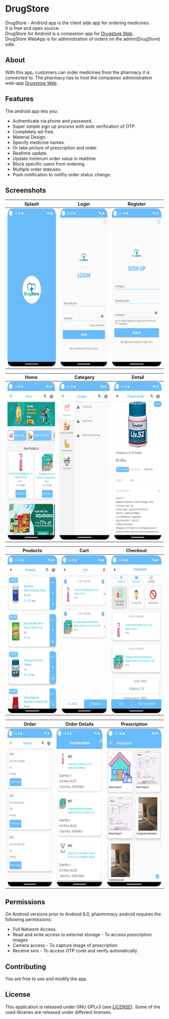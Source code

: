 # DrugStore

DrugStore - Android app is the client side app for ordering medicines.  
It is free and open source.  
DrugStore for Android is a companion app for [Drugstore Web](https://drugstore.frontendsourcecode.com/).  
DrugStore WebApp is for administration of orders on the admin(DrugStore) side.



## About

With this app, customers can order medicines from the pharmacy it is connected to.
The pharmacy has to host the companion administration web-app [Drugstore Web](https://drugstore.frontendsourcecode.com/).


## Features
The android app lets you:
- Authenticate via phone and password.
- Super simple sign up process with auto verification of OTP.
- Completely ad-free.
- Material Design.
- Specify medicine names.
- Or take picture of prescription and order.
- Realtime update.
- Update minimum order value in realtime.
- Block specific users from ordering.
- Multiple order statuses.
- Push notification to notifiy order status change.

## Screenshots

| Splash | Login | Register |
| ------ | ---- | ------ |
|<img src="screen/1.png" width="230" height="500"/>|<img src="screen/login.png" width="230" height="500"/>|<img src="screen/register.png" width="230" height="500"/>|

| Home | Category | Detail |
| ------ | ---- | ------ |
|<img src="screen/2.png" width="230" height="500"/>|<img src="screen/5.png" width="230" height="500"/>|<img src="screen/4.png" width="230" height="500"/>|

| Products | Cart | Checkout |
| ------ | ---- | ------ |
|<img src="screen/6.png" width="230" height="500"/>|<img src="screen/7.png" width="230" height="500"/>|<img src="screen/9.png" width="230" height="500"/>|

| Order | Order Details | Prescription |
| ------ | ---- | ------ |
|<img src="screen/11.png" width="230" height="500"/>|<img src="screen/12.png" width="230" height="500"/>|<img src="screen/13.png" width="250" height="500"/>|


## Permissions

On Android versions prior to Android 6.0, pharmrmacy android requires the following permissions:
- Full Network Access.
- Read and write access to external storage - To access prescription images
- Camera access - To capture image of prescription
- Receive sms - To access OTP code and verify automatically

## Contributing
You are free to use and modify the app.


## License

This application is released under GNU GPLv3 (see [LICENSE](LICENSE)).
Some of the used libraries are released under different licenses.
